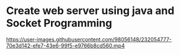 # Create web server using java and Socket Programming



https://user-images.githubusercontent.com/98056148/232054777-70e3d142-efe7-43e6-99f5-e9766b8cd560.mp4

 
